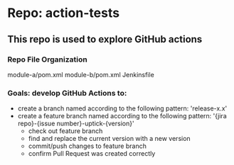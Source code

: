 # Repo: action-tests

## This repo is used to explore GitHub actions

### Repo File Organization

module-a/pom.xml
module-b/pom.xml
Jenkinsfile

### Goals: develop GitHub Actions to:

- create a branch named according to the following pattern: 'release-x.x'
- create a feature branch named according to the following pattern: '{jira repo}-{issue number}-uptick-{version}'
  - check out feature branch
  - find and replace the current version with a new version
  - commit/push changes to feature branch
  - confirm Pull Request was created correctly
